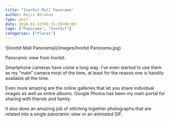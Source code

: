 ```yaml
---
title: "Inorbit Mall Panorama"
author: Rajiv Abraham
type: post
date: 2018-01-31T05:15:29+00:00
tags: ["Panorama", "Inorbit"]
categories: ["Places"]
---
```


![Inorbit Mall Panorama](/images/Inorbit Panorama.jpg)

<p style="text-align: left;">
  Panoramic view from Inorbit.
</p>

<p style="text-align: left;">
  Smartphone cameras have come a long way. I&#8217;ve even started to use them as my &#8220;main&#8221; camera most of the time, at least for the reason one is handily available all the time.
</p>

<p style="text-align: left;">
  Even more amazing are the online galleries that let you share individual images as well as entire albums. Google Photos has been my main portal for sharing with friends and family.
</p>

<p style="text-align: left;">
  It also does an amazing job of stitching together photographs that are related into a single panoramic view or an animated GIF.
</p>